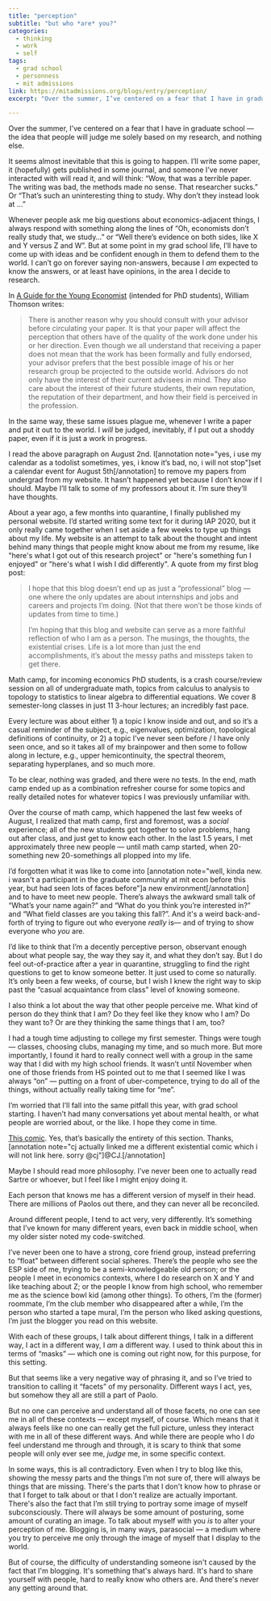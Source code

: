 ```yaml
---
title: "perception"
subtitle: "but who *are* you?"
categories:
  - thinking
  - work
  - self
tags:
  - grad school
  - personness
  - mit admissions
link: https://mitadmissions.org/blogs/entry/perception/
excerpt: "Over the summer, I’ve centered on a fear that I have in graduate school — the idea that people will judge me solely based on my research, and nothing else."

---
```


Over the summer, I’ve centered on a fear that I have in graduate school — the idea that people will judge me solely based on my research, and nothing else.

It seems almost inevitable that this is going to happen. I’ll write some paper, it (hopefully) gets published in some journal, and someone I’ve never interacted with will read it, and will think: “Wow, that was a terrible paper. The writing was bad, the methods made no sense. That researcher sucks.” Or “That’s such an uninteresting thing to study. Why don’t they instead look at …”

Whenever people ask me big questions about economics-adjacent things, I always respond with something along the lines of “Oh, economists don’t really study that, we study…” or “Well there’s evidence on both sides, like X and Y versus Z and W”. But at some point in my grad school life, I’ll have to come up with ideas and be confident enough in them to defend them to the world. I can’t go on forever saying non-answers, because I *am* expected to know the answers, or at least have opinions, in the area I decide to research.

In [A Guide for the Young Economist](https://mitpress.mit.edu/books/guide-young-economist-second-edition) (intended for PhD students), William Thomson writes:

> There is another reason why you should consult with your advisor before circulating your paper. It is that your paper will affect the perception that others have of the quality of the work done under his or her direction. Even though we all understand that receiving a paper does not mean that the work has been formally and fully endorsed, your advisor prefers that the best possible image of his or her research group be projected to the outside world. Advisors do not only have the interest of their current advisees in mind. They also care about the interest of their future students, their own reputation, the reputation of their department, and how their field is perceived in the profession. 

In the same way, these same issues plague me, whenever I write a paper and put it out to the world. I *will* be judged, inevitably, if I put out a shoddy paper, even if it is just a work in progress.

I read the above paragraph on August 2nd. I[annotation note="yes, i use my calendar as a todolist sometimes, yes, i know it’s bad, no, i will not stop"]set a calendar event for August 5th[/annotation] to remove my papers from undergrad from my website. It hasn’t happened yet because I don’t know if I should. Maybe I’ll talk to some of my professors about it. I’m sure they’ll have thoughts.

About a year ago, a few months into quarantine, I finally published my personal website. I’d started writing some text for it during IAP 2020, but it only really came together when I set aside a few weeks to type up things about my life. My website is an attempt to talk about the thought and intent behind many things that people might know about me from my resume, like "here's what I got out of this research project" or "here's something fun I enjoyed" or "here's what I wish I did differently". A quote from my first blog post:

> I hope that this blog doesn’t end up as just a “professional” blog — one where the only updates are about internships and jobs and careers and projects I’m doing. (Not that there won’t be those kinds of updates from time to time.)
>
> I’m hoping that this blog and website can serve as a more faithful reflection of who I am as a person. The musings, the thoughts, the existential crises. Life is a lot more than just the end accomplishments, it’s about the messy paths and missteps taken to get there.

Math camp, for incoming economics PhD students, is a crash course/review session on all of undergraduate math, topics from calculus to analysis to topology to statistics to linear algebra to differential equations. We cover 8 semester-long classes in just 11 3-hour lectures; an incredibly fast pace.

Every lecture was about either 1) a topic I know inside and out, and so it’s a casual reminder of the subject, e.g., eigenvalues, optimization, topological definitions of continuity, or 2) a topic I’ve never seen before / I have only seen once, and so it takes all of my brainpower and then some to follow along in lecture, e.g., upper hemicontinuity, the spectral theorem, separating hyperplanes, and so much more.

To be clear, nothing was graded, and there were no tests. In the end, math camp ended up as a combination refresher course for some topics and really detailed notes for whatever topics I was previously unfamiliar with.

Over the course of math camp, which happened the last few weeks of August, I realized that math camp, first and foremost, was a *social* experience; all of the new students got together to solve problems, hang out after class, and just get to know each other. In the last 1.5 years, I met approximately three new people — until math camp started, when 20-something new 20-somethings all plopped into my life.

I’d forgotten what it was like to come into [annotation note="well, kinda new. i wasn't a participant in the graduate community at mit econ before this year, but had seen lots of faces before"]a new environment[/annotation] and to have to meet new people. There’s always the awkward small talk of “What’s your name again?” and “What do you think you’re interested in?” and “What field classes are you taking this fall?”. And it's a weird back-and-forth of trying to figure out who everyone *really* is— and of trying to show everyone who *you* are.

I’d like to think that I’m a decently perceptive person, observant enough about what people say, the way they say it, and what they don’t say. But I do feel out-of-practice after a year in quarantine, struggling to find the right questions to get to know someone better. It just used to come so naturally. It’s only been a few weeks, of course, but I wish I knew the right way to skip past the “casual acquaintance from class” level of knowing someone.

I also think a lot about the way that other people perceive me. What kind of person do they think that I am? Do they feel like they know who I am? Do they want to? Or are they thinking the same things that I am, too?

I had a tough time adjusting to college my first semester. Things were tough — classes, choosing clubs, managing my time, and so much more. But more importantly, I found it hard to really connect well with a group in the same way that I did with my high school friends. It wasn’t until November when one of those friends from HS pointed out to me that I seemed like I was always “on” — putting on a front of uber-competence, trying to do all of the things, without actually really taking time for “me”.

I’m worried that I’ll fall into the same pitfall this year, with grad school starting. I haven’t had many conversations yet about mental health, or what people are worried about, or the like. I hope they come in time.

[This comic](https://existentialcomics.com/comic/235). Yes, that’s basically the entirety of this section. Thanks, [annotation note="cj actually linked me a different existential comic which i will not link here. sorry @cj"]@CJ.[/annotation]

Maybe I should read more philosophy. I’ve never been one to actually read Sartre or whoever, but I feel like I might enjoy doing it.

Each person that knows me has a different version of myself in their head. There are millions of Paolos out there, and they can never all be reconciled.

Around different people, I tend to act very, very differently. It’s something that I’ve known for many different years, even back in middle school, when my older sister noted my code-switched.

I’ve never been one to have a strong, core friend group, instead preferring to “float” between different social spheres. There’s the people who see the ESP side of me, trying to be a semi-knowledgeable old person; or the people I meet in economics contexts, where I do research on X and Y and like teaching about Z; or the people I know from high school, who remember me as the science bowl kid (among other things). To others, I’m the (former) roommate, I’m the club member who disappeared after a while, I’m the person who started a tape mural, I’m the person who liked asking questions, I’m just the blogger you read on this website.

With each of these groups, I talk about different things, I talk in a different way, I act in a different way, I *am* a different way. I used to think about this in terms of “masks” — which one is coming out right now, for this purpose, for this setting.

But that seems like a very negative way of phrasing it, and so I’ve tried to transition to calling it “facets” of my personality. Different ways I act, yes, but somehow they all are still a part of Paolo.

But no one can perceive and understand all of those facets, no one can see me in all of these contexts — except myself, of course. Which means that it always feels like no one can really get the full picture, unless they interact with me in all of these different ways. And while there are people who I *do* feel understand me through and through, it is scary to think that some people will only ever see me, *judge* me, in some specific context.

In some ways, this is all contradictory. Even when I try to blog like this, showing the messy parts and the things I’m not sure of, there will always be things that are missing. There's the parts that I don't know how to phrase or that I forget to talk about or that I don't realize are actually important. There's also the fact that I’m still trying to portray some image of myself subconsciously. There will always be some amount of posturing, some amount of curating an image. To talk about myself with you *is* to alter your perception of me. Blogging is, in many ways, parasocial — a medium where you try to perceive me only through the image of myself that I display to the world.

But of course, the difficulty of understanding someone isn't caused by the fact that I'm blogging. It's something that's always hard. It's hard to share yourself with people, hard to really know who others are. And there's never any getting around that.
